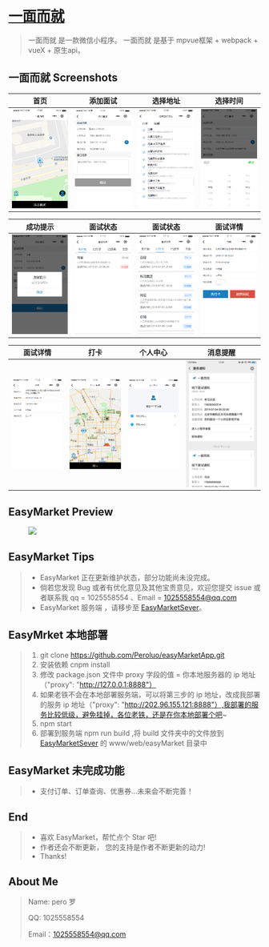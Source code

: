 # [一面而就](https://github.com/hanzg1205/miniApp)

> 一面而就 是一款微信小程序。
> 一面而就 是基于 mpvue框架 + webpack + vueX + 原生api。

## 一面而就 Screenshots

|         首页         |        添加面试         |         选择地址         |         选择时间         |
| :------------------: | :-------------------: | :----------------------: | :----------------------: |
| ![](./img/home.PNG) | ![](./img/add.PNG) | ![](./img/search.PNG) | ![](./img/pick.PNG) |

|         成功提示          |          面试状态           |            面试状态            |          面试详情           |
| :-------------------: | :-------------------------: | :----------------------------: | :-------------------------: |
| ![](./img/alert.PNG) | ![](./img/list1.PNG) | ![](./img/list2.PNG) | ![](./img/detail.PNG) |

|        面试详情        |          打卡           |        个人中心         |         消息提醒         |
| :------------------: | :-------------------------: | :---------------------: | :------------------: |
| ![](./img/detail2.PNG) | ![](./img/sign.PNG) | ![](./img/my.PNG) | ![](./img/mini.png) |

## EasyMarket Preview

<figure class="third">
    <img src="./img/EasyMarket.gif" width="320"/>
</figure>

## EasyMarket Tips

> - EasyMarket 正在更新维护状态，部分功能尚未没完成。
> - 倘若您发现 Bug 或者有优化意见及其他宝贵意见，欢迎您提交 issue 或者联系我 qq = 1025558554 、Email = 1025558554@qq.com
> - EasyMarket 服务端 ，请移步至 [EasyMarketSever](https://github.com/Peroluo/easyMarketSever)。

## EasyMrket 本地部署

> 1. git clone https://github.com/Peroluo/easyMarketApp.git
> 2. 安装依赖 cnpm install
> 3. 修改 package.json 文件中 proxy 字段的值 = 你本地服务器的 ip 地址 （"proxy": "http://127.0.0.1:8888"）
> 4. 如果老铁不会在本地部署服务端，可以将第三步的 ip 地址，改成我部署的服务 ip 地址（"proxy": "http://202.96.155.121:8888"）,我部署的服务比较低级，避免挂掉，各位老铁，还是在你本地部署个吧~
> 5. npm start
> 6. 部署到服务端 npm run build ,将 build 文件夹中的文件放到 [EasyMarketSever](https://github.com/Peroluo/easyMarketSever) 的 www/web/easyMarket 目录中

## EasyMarket 未完成功能

> - 支付订单、订单查询、优惠券...未来会不断完善！

## End

> - 喜欢 EasyMarket，帮忙点个 Star 吧!
> - 作者还会不断更新， 您的支持是作者不断更新的动力!
> - Thanks!

## About Me

> Name: pero 罗
>
> QQ: 1025558554
>
> Email：1025558554@qq.com
